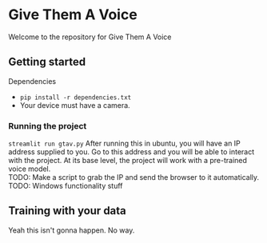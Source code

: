 # Give Them A Voice

Welcome to the repository for Give Them A Voice

## Getting started
Dependencies
- ```pip install -r dependencies.txt```
- Your device must have a camera.

### Running the project
```streamlit run gtav.py```
After running this in ubuntu, you will have an IP address supplied to you. Go to this address and you will be able to interact with the project. At its base level, the project will work with a pre-trained voice model.  
TODO: Make a script to grab the IP and send the browser to it automatically.
TODO: Windows functionality stuff

## Training with your data
Yeah this isn't gonna happen. No way.